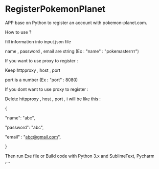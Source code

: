 # RegisterPokemonPlanet
 
 APP base on Python to register an account with pokemon-planet.com. 
 
 How to use ? 
 
 fill information into input.json file
 
 name , password , email are string (Ex : "name" : "pokemasterrrr")
 
 If you want to use proxy to register :
 
 Keep httpproxy , host , port 
 
 port is a number (Ex : "port" : 8080)
 
 
 If you dont want to use proxy to register  :
 
 Delete httpproxy , host , port  , i will be like this  :
 
 {
 
  "name": "abc",
  
  "password": "abc",
  
  "email" : "abc@gmail.com",
  
  }
  
  Then run Exe file or Build code with Python 3.x and SublimeText, Pycharm ,...
  

